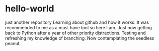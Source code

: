 # hello-world
just another repository
Learning about github and how it works. It was recommended to me as a must have tool so here I am. 
Just now getting back to Python after a year of other priority distractions.
Testing and refreshing my knowledge of branching. 
Now contemplating the seedless peanut.
